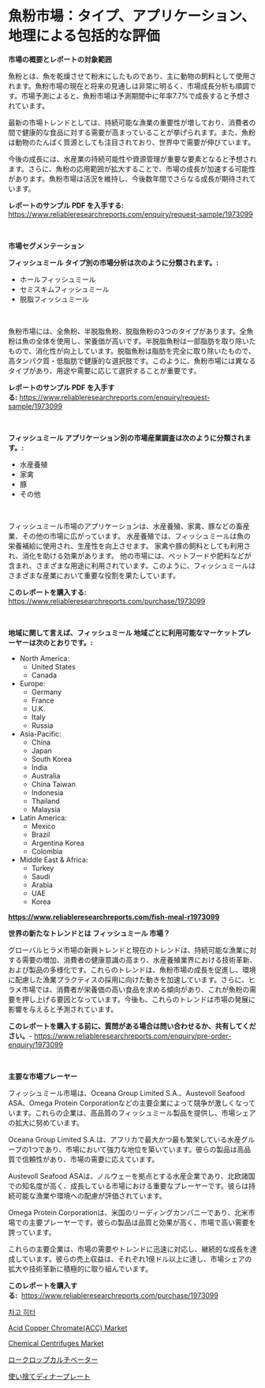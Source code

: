 <p><h1>魚粉市場：タイプ、アプリケーション、地理による包括的な評価</h1></p><p><strong>市場の概要とレポートの対象範囲</strong></p>
<p><p>魚粉とは、魚を乾燥させて粉末にしたものであり、主に動物の飼料として使用されます。魚粉市場の現在と将来の見通しは非常に明るく、市場成長分析も順調です。市場予測によると、魚粉市場は予測期間中に年率7.7%で成長すると予想されています。</p><p>最新の市場トレンドとしては、持続可能な漁業の重要性が増しており、消費者の間で健康的な食品に対する需要が高まっていることが挙げられます。また、魚粉は動物のたんぱく質源としても注目されており、世界中で需要が伸びています。</p><p>今後の成長には、水産業の持続可能性や資源管理が重要な要素となると予想されます。さらに、魚粉の応用範囲が拡大することで、市場の成長が加速する可能性があります。魚粉市場は活況を維持し、今後数年間でさらなる成長が期待されています。</p></p>
<p><strong>レポートのサンプル PDF を入手する:</strong> <a href="https://www.reliableresearchreports.com/enquiry/request-sample/1973099">https://www.reliableresearchreports.com/enquiry/request-sample/1973099</a></p>
<p>&nbsp;</p>
<p><strong>市場セグメンテーション</strong></p>
<p><strong>フィッシュミール タイプ別の市場分析は次のように分類されます。:</strong></p>
<p><ul><li>ホールフィッシュミール</li><li>セミスキムフィッシュミール</li><li>脱脂フィッシュミール</li></ul></p>
<p>&nbsp;</p>
<p><p>魚粉市場には、全魚粉、半脱脂魚粉、脱脂魚粉の3つのタイプがあります。全魚粉は魚の全体を使用し、栄養価が高いです。半脱脂魚粉は一部脂肪を取り除いたもので、消化性が向上しています。脱脂魚粉は脂肪を完全に取り除いたもので、高タンパク質・低脂肪で健康的な選択肢です。このように、魚粉市場には異なるタイプがあり、用途や需要に応じて選択することが重要です。</p></p>
<p><strong>レポートのサンプル PDF を入手する:</strong>&nbsp;<a href="https://www.reliableresearchreports.com/enquiry/request-sample/1973099">https://www.reliableresearchreports.com/enquiry/request-sample/1973099</a></p>
<p>&nbsp;</p>
<p><strong> フィッシュミール アプリケーション別の市場産業調査は次のように分類されます。:</strong></p>
<p><ul><li>水産養殖</li><li>家禽</li><li>豚</li><li>その他</li></ul></p>
<p>&nbsp;</p>
<p><p>フィッシュミール市場のアプリケーションは、水産養殖、家禽、豚などの畜産業、その他の市場に広がっています。 水産養殖では、フィッシュミールは魚の栄養補給に使用され、生産性を向上させます。 家禽や豚の飼料としても利用され、消化を助ける効果があります。 他の市場には、ペットフードや肥料などが含まれ、さまざまな用途に利用されています。このように、フィッシュミールはさまざまな産業において重要な役割を果たしています。</p></p>
<p><strong>このレポートを購入する:</strong>&nbsp; <a href="https://www.reliableresearchreports.com/purchase/1973099">https://www.reliableresearchreports.com/purchase/1973099</a></p>
<p>&nbsp;</p>
<p><strong>地域に関して言えば、フィッシュミール 地域ごとに利用可能なマーケットプレーヤーは次のとおりです。:</strong></p>
<p><ul>
    <li>
        North America:
        <ul>
            <li>United States</li>
            <li>Canada</li>
        </ul>
    </li>
    <li>
        Europe:
        <ul>
            <li>Germany</li>
            <li>France</li>
            <li>U.K.</li>
            <li>Italy</li>
            <li>Russia</li>
        </ul>
    </li>
    <li>
        Asia-Pacific:
        <ul>
            <li>China</li>
            <li>Japan</li>
            <li>South Korea</li>
            <li>India</li>
            <li>Australia</li>
            <li>China Taiwan</li>
            <li>Indonesia</li>
            <li>Thailand</li>
            <li>Malaysia</li>
        </ul>
    </li>
    <li>
        Latin America:
        <ul>
            <li>Mexico</li>
            <li>Brazil</li>
            <li>Argentina Korea</li>
            <li>Colombia</li>
        </ul>
    </li>
    <li>
        Middle East & Africa:
        <ul>
            <li>Turkey</li>
            <li>Saudi</li>
            <li>Arabia</li>
            <li>UAE</li>
            <li>Korea</li>
        </ul>
    </li>
    </ul></p>
<p><strong><a href="https://www.reliableresearchreports.com/fish-meal-r1973099">https://www.reliableresearchreports.com/fish-meal-r1973099</a></strong>&nbsp;</p>
<p><strong>世界の新たなトレンドとは フィッシュミール 市場？</strong></p>
<p><p>グローバルヒラメ市場の新興トレンドと現在のトレンドは、持続可能な漁業に対する需要の増加、消費者の健康意識の高まり、水産養殖業界における技術革新、および製品の多様化です。これらのトレンドは、魚粉市場の成長を促進し、環境に配慮した漁業プラクティスの採用に向けた動きを加速しています。さらに、ヒラメ市場では、消費者が栄養価の高い食品を求める傾向があり、これが魚粉の需要を押し上げる要因となっています。今後も、これらのトレンドは市場の発展に影響を与えると予測されています。</p></p>
<p><strong>このレポートを購入する前に、質問がある場合は問い合わせるか、共有してください。</strong>- <a href="https://www.reliableresearchreports.com/enquiry/pre-order-enquiry/1973099">https://www.reliableresearchreports.com/enquiry/pre-order-enquiry/1973099</a></p>
<p>&nbsp;</p>
<p><strong>主要な市場プレーヤー</strong></p>
<p><p>フィッシュミール市場は、Oceana Group Limited S.A.、Austevoll Seafood ASA、Omega Protein Corporationなどの主要企業によって競争が激しくなっています。これらの企業は、高品質のフィッシュミール製品を提供し、市場シェアの拡大に努めています。</p><p>Oceana Group Limited S.A.は、アフリカで最大かつ最も繁栄している水産グループの1つであり、市場において強力な地位を築いています。彼らの製品は高品質で信頼性があり、市場の需要に応えています。</p><p>Austevoll Seafood ASAは、ノルウェーを拠点とする水産企業であり、北欧諸国での知名度が高く、成長している市場における重要なプレーヤーです。彼らは持続可能な漁業や環境への配慮が評価されています。</p><p>Omega Protein Corporationは、米国のリーディングカンパニーであり、北米市場での主要プレーヤーです。彼らの製品は品質と効果が高く、市場で高い需要を誇っています。</p><p>これらの主要企業は、市場の需要やトレンドに迅速に対応し、継続的な成長を達成しています。彼らの売上収益は、それぞれ1億ドル以上に達し、市場シェアの拡大や技術革新に積極的に取り組んでいます。</p></p>
<p><strong>このレポートを購入する:</strong>&nbsp;&nbsp;<a href="https://www.reliableresearchreports.com/purchase/1973099">https://www.reliableresearchreports.com/purchase/1973099</a></p>
<p><p><a href="https://medium.com/@demarcuskuhlman/%EC%B0%A8%EA%B3%A0-%ED%9E%88%ED%84%B0-%EC%8B%9C%EC%9E%A5-%EA%B7%9C%EB%AA%A8-%EB%B0%8F-%EC%8B%9C%EC%9E%A5-%EB%8F%99%ED%96%A5-%EC%99%84%EB%B2%BD%ED%95%9C-%EC%82%B0%EC%97%85-%EA%B0%9C%EC%9A%94-2024%EB%85%84%EB%B6%80%ED%84%B0-2031%EB%85%84%EA%B9%8C%EC%A7%80-9ca98f085ae4">차고 히터</a></p><p><a href="https://www.linkedin.com/pulse/acid-copper-chromateacc-market-size-evaluating-its-trends-zo2re?trackingId=fg8pkSTzWA80GMAOMhrDQg%3D%3D">Acid Copper Chromate(ACC) Market</a></p><p><a href="https://github.com/Sherrillcrooksxa8i18ucf2m/Market-Research-Report-List-2/blob/main/chemical-centrifuges-market.md">Chemical Centrifuges Market</a></p><p><a href="https://medium.com/@rylanaufman56456/%E3%83%AD%E3%82%A6%E3%82%AF%E3%83%AD%E3%83%83%E3%83%97%E6%A0%BD%E5%9F%B9%E6%A9%9F%E5%B8%82%E5%A0%B4-2031%E5%B9%B4%E3%81%BE%E3%81%A7%E3%81%AE%E3%83%88%E3%83%AC%E3%83%B3%E3%83%89-%E4%BA%88%E6%B8%AC-%E7%AB%B6%E4%BA%89%E5%88%86%E6%9E%90-46a2a072c9de">ロークロップカルチベーター</a></p><p><a href="https://github.com/AriMuller2009/Market-Research-Report-List-1/blob/main/768172426962.md">使い捨てディナープレート</a></p></p>